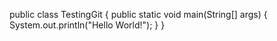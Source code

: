 public class TestingGit
{
   public static void main(String[] args)
   {
   System.out.println("Hello World!");
   }
}
